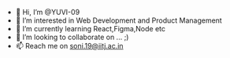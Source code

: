 - 👋 Hi, I’m @YUVI-09
- 👀 I’m interested in Web Development and Product Management
- 🌱 I’m currently learning React,Figma,Node etc
- 💞️ I’m looking to collaborate on ... ;)
- 📫 Reach me on soni.19@iitj.ac.in

<!---
YUVI-09/YUVI-09 is a ✨ special ✨ repository because its `README.md` (this file) appears on your GitHub profile.
You can click the Preview link to take a look at your changes.
--->
